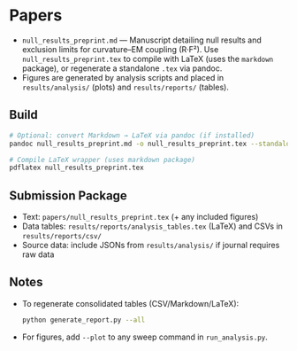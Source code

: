 # Papers

- `null_results_preprint.md` — Manuscript detailing null results and exclusion limits for curvature–EM coupling (R·F²). Use `null_results_preprint.tex` to compile with LaTeX (uses the `markdown` package), or regenerate a standalone `.tex` via pandoc.
- Figures are generated by analysis scripts and placed in `results/analysis/` (plots) and `results/reports/` (tables).

## Build

```bash
# Optional: convert Markdown → LaTeX via pandoc (if installed)
pandoc null_results_preprint.md -o null_results_preprint.tex --standalone

# Compile LaTeX wrapper (uses markdown package)
pdflatex null_results_preprint.tex
```

## Submission Package
- Text: `papers/null_results_preprint.tex` (+ any included figures)
- Data tables: `results/reports/analysis_tables.tex` (LaTeX) and CSVs in `results/reports/csv/`
- Source data: include JSONs from `results/analysis/` if journal requires raw data

## Notes
- To regenerate consolidated tables (CSV/Markdown/LaTeX):
  ```bash
  python generate_report.py --all
  ```
- For figures, add `--plot` to any sweep command in `run_analysis.py`.
